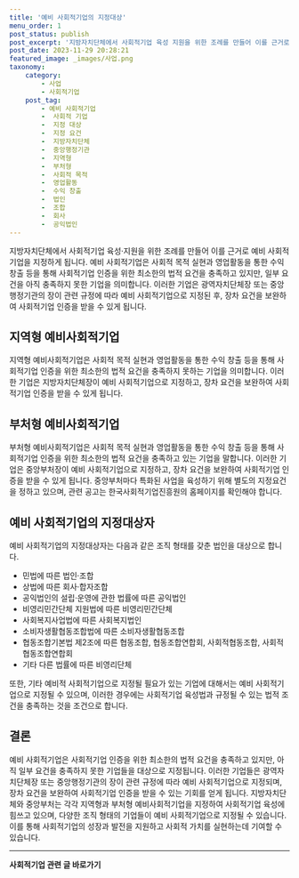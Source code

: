 ```yaml
---
title: '예비 사회적기업의 지정대상'
menu_order: 1
post_status: publish
post_excerpt: '지방자치단체에서 사회적기업 육성 지원을 위한 조례를 만들어 이를 근거로 예비 사회적기업을 지정하게 됩니다. 예비 사회적기업은 사회적 목적 실현과 영업활동을 통한 수익 창출 등을 통해 사회적기업 인증을 위한 최소한의 법적 요건을 충족하고 있지만, 일부 요건을 아직 충족하지 못한 기업을 의미합니다. 이러한 기업은 광역자치단체장 또는 중앙행정기관의 장이 관련 규정에 따라 예비 사회적기업으로 지정된 후, 장차 요건을 보완하여 사회적기업 인증을 받을 수 있게 됩니다.'
post_date: 2023-11-29 20:28:21
featured_image: _images/사업.png
taxonomy:
    category:
        - 사업
        - 사회적기업
    post_tag:
        - 예비 사회적기업
        -  사회적 기업
        -  지정 대상
        -  지정 요건
        -  지방자치단체
        -  중앙행정기관
        -  지역형
        -  부처형
        -  사회적 목적
        -  영업활동
        -  수익 창출
        -  법인
        -  조합
        -  회사
        -  공익법인
---
```



지방자치단체에서 사회적기업 육성·지원을 위한 조례를 만들어 이를 근거로 예비 사회적기업을 지정하게 됩니다. 예비 사회적기업은 사회적 목적 실현과 영업활동을 통한 수익 창출 등을 통해 사회적기업 인증을 위한 최소한의 법적 요건을 충족하고 있지만, 일부 요건을 아직 충족하지 못한 기업을 의미합니다. 이러한 기업은 광역자치단체장 또는 중앙행정기관의 장이 관련 규정에 따라 예비 사회적기업으로 지정된 후, 장차 요건을 보완하여 사회적기업 인증을 받을 수 있게 됩니다.

## 지역형 예비사회적기업
지역형 예비사회적기업은 사회적 목적 실현과 영업활동을 통한 수익 창출 등을 통해 사회적기업 인증을 위한 최소한의 법적 요건을 충족하지 못하는 기업을 의미합니다. 이러한 기업은 지방자치단체장이 예비 사회적기업으로 지정하고, 장차 요건을 보완하여 사회적기업 인증을 받을 수 있게 됩니다.

## 부처형 예비사회적기업
부처형 예비사회적기업은 사회적 목적 실현과 영업활동을 통한 수익 창출 등을 통해 사회적기업 인증을 위한 최소한의 법적 요건을 충족하고 있는 기업을 말합니다. 이러한 기업은 중앙부처장이 예비 사회적기업으로 지정하고, 장차 요건을 보완하여 사회적기업 인증을 받을 수 있게 됩니다. 중앙부처마다 특화된 사업을 육성하기 위해 별도의 지정요건을 정하고 있으며, 관련 공고는 한국사회적기업진흥원의 홈페이지를 확인해야 합니다.

## 예비 사회적기업의 지정대상자
예비 사회적기업의 지정대상자는 다음과 같은 조직 형태를 갖춘 법인을 대상으로 합니다.

- 민법에 따른 법인·조합
- 상법에 따른 회사·합자조합
- 공익법인의 설립·운영에 관한 법률에 따른 공익법인
- 비영리민간단체 지원법에 따른 비영리민간단체
- 사회복지사업법에 따른 사회복지법인
- 소비자생활협동조합법에 따른 소비자생활협동조합
- 협동조합기본법 제2조에 따른 협동조합, 협동조합연합회, 사회적협동조합, 사회적협동조합연합회
- 기타 다른 법률에 따른 비영리단체

또한, 기타 예비적 사회적기업으로 지정될 필요가 있는 기업에 대해서는 예비 사회적기업으로 지정될 수 있으며, 이러한 경우에는 사회적기업 육성법과 규정될 수 있는 법적 조건을 충족하는 것을 조건으로 합니다.

## 결론

예비 사회적기업은 사회적기업 인증을 위한 최소한의 법적 요건을 충족하고 있지만, 아직 일부 요건을 충족하지 못한 기업들을 대상으로 지정됩니다. 이러한 기업들은 광역자치단체장 또는 중앙행정기관의 장이 관련 규정에 따라 예비 사회적기업으로 지정되며, 장차 요건을 보완하여 사회적기업 인증을 받을 수 있는 기회를 얻게 됩니다. 지방자치단체와 중앙부처는 각각 지역형과 부처형 예비사회적기업을 지정하여 사회적기업 육성에 힘쓰고 있으며, 다양한 조직 형태의 기업들이 예비 사회적기업으로 지정될 수 있습니다. 이를 통해 사회적기업의 성장과 발전을 지원하고 사회적 가치를 실현하는데 기여할 수 있습니다.
<!-- wp:separator -->
<hr class="wp-block-separator has-alpha-channel-opacity"/>
<!-- /wp:separator -->

<!-- wp:group {"backgroundColor":"base","layout":{"type":"constrained"}} -->
<div class="wp-block-group has-base-background-color has-background"><!-- wp:paragraph {"align":"center","fontSize":"medium"} -->
<p class="has-text-align-center has-large-font-size"><strong>사회적기업 관련 글 바로가기</strong></p>
<!-- /wp:paragraph -->


<!-- wp:latest-posts
{"categories":[{"id":27410,"count":19,"description":"","link":"https://uknowlaw.com/category/%ec%82%ac%ed%9a%8c%ec%a0%81%ea%b8%b0%ec%97%85/","name":"사회적기업","slug":"사회적기업","taxonomy":"category","parent":0,"meta":[],"_links":{"self":[{"href":"https://uknowlaw.com/wp-json/wp/v2/categories/27410"}],"collection":[{"href":"https://uknowlaw.com/wp-json/wp/v2/categories"}],"about":[{"href":"https://uknowlaw.com/wp-json/wp/v2/taxonomies/category"}],"wp:post_type":[{"href":"https://uknowlaw.com/wp-json/wp/v2/posts?categories=27410"}],"curies":[{"name":"wp","href":"https://api.w.org/{rel}","templated":true}]}}],"postsToShow":100,"excerptLength":28,"postLayout":"grid","columns":2,"featuredImageAlign":"left","featuredImageSizeSlug":"large","fontSize":"small"} /--></div>
<!-- /wp:group -->